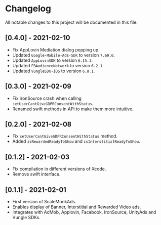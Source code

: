 # Changelog
All notable changes to this project will be documented in this file.

## [0.4.0] - 2021-02-10
- Fix AppLovin Mediation dialog popping up.
- Updated `Google-Mobile-Ads-SDK` to version `7.69.0`.
- Updated `AppLovinSDK` to version `6.15.1`.
- Updated `FBAudienceNetwork` to version `6.2.1`.
- Updated `VungleSDK-iOS` to version `6.8.1`.

## [0.3.0] - 2021-02-09
- Fix ironSource crash when calling `setUserCantGiveGDPRConsentWithStatus`.
- Renamed swift methods in API to make them more intuitive.

## [0.2.0] - 2021-02-08
- Fix `setUserCantGiveGDPRConsentWithStatus` method.
- Added `isRewardedReadyToShow` and `isInterstitialReadyToShow`.

## [0.1.2] - 2021-02-03
- Fix compilation in different versions of Xcode.
- Remove swift interface.

## [0.1.1] - 2021-02-01
- First version of ScaleMonkAds.
- Enables display of Banner, Interstitial and Rewarded Video ads.
- Integrates with AdMob, Applovin, Facebook, IronSource, UnityAds and Vungle SDKs.
